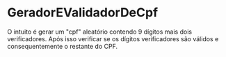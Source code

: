 # GeradorEValidadorDeCpf

O intuito é gerar um "cpf" aleatório contendo 9 dígitos mais dois verificadores.
Após isso verificar se os dígitos verificadores são válidos e consequentemente o restante do CPF.
